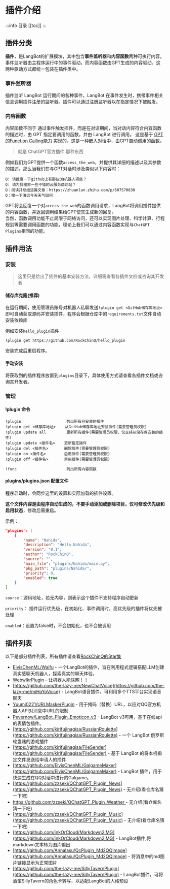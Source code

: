 # 插件介绍

:::info 目录
[[toc]]
:::

## 插件分类

**插件**，是LangBot的扩展模块，其中包含**事件监听器**和**内容函数**两种可执行内容。事件监听器由主程序运行中的事件驱动，而内容函数由GPT生成的内容驱动。这两种驱动方式都统一包装在插件类中。

### 事件监听器

插件监听 LangBot 运行期间的各种事件，LangBot 在事件发生时，携带事件相关信息调用插件注册的监听器。插件可以通过注册监听器以在指定情况下被触发。

### 内容函数

内容函数不同于 通过事件触发插件，而是在对话期间，当对话内容符合内容函数的描述时，由 GPT 指定要调用的函数，并由 LangBot 进行调用。
这是基于 [GPT的Function Calling能力](https://platform.openai.com/docs/guides/gpt/function-calling) 实现的，这是一种嵌入对话中，由GPT自动调用的函数。

> 就是 ChatGPT官方插件 那种东西

例如我们为GPT提供一个函数`access_the_web`，并提供其详细的描述以及其参数的描述，那么当我们在与GPT对话时涉及类似以下内容时：

```
Q: 请搜索一下github上有那些QQ机器人项目？
Q: 请为我搜索一些不错的云服务商网站？
Q：阅读并总结这篇文章：https://zhuanlan.zhihu.com/p/607570830
Q：搜一下清远今天天气如何
```

GPT将会回复一个对`access_the_web`的函数调用请求，LangBot将调用插件提供的内容函数，并返回调用结果给GPT使其生成新的回复。  
当然，函数调用功能不止局限于网络访问，还可以实现图片处理、科学计算、行程规划等需要调用函数的功能，理论上我们可以通过内容函数实现与`ChatGPT Plugins`相同的功能。

## 插件用法

### 安装

> 这里只是给出了插件的基本安装方法，详细需查看各插件文档或咨询其开发者

#### 储存库克隆(推荐)

在运行期间，使用管理员账号对机器人私聊发送`!plugin get <GitHub储存库地址>`即可自动获取源码并安装插件，程序会根据仓库中的`requirements.txt`文件自动安装依赖库  

例如安装`hello_plugin`插件
```
!plugin get https://github.com/RockChinQ/hello_plugin
```

安装完成后重启程序。

#### 手动安装

将获取到的插件程序放置到`plugins`目录下，具体使用方式请查看各插件文档或咨询其开发者。

### 管理

#### !plugin 命令

```
!plugin                    列出所有已安装的插件
!plugin get <储存库地址>    从GitHub储存库地址安装插件(需要管理员权限)
!plugin update all         更新所有插件(需要管理员权限，仅支持从储存库安装的插件)
!plugin update <插件名>    更新指定插件
!plugin del <插件名>       删除插件(需要管理员权限)
!plugin on <插件名>        启用插件(需要管理员权限)
!plugin off <插件名>       禁用插件(需要管理员权限)

!func                      列出所有内容函数
```

#### plugins/plugins.json 配置文件

程序启动时，会同步这里的设置和实际加载的插件设置。

**这个文件内容是由程序自动生成的，不要手动添加或删除项目，仅可修改优先级和启用状态**，修改后需重启。

示例：

```json
"plugins": [
    {
        "name": "Nahida",
        "description": "Hello Nahida",
        "version": "0.1",
        "author": "RockChinQ",
        "source": "",   
        "main_file": "plugins/Nahida/main.py",
        "pkg_path": "plugins/Nahida/",
        "priority": 0,  
        "enabled": true   
    }
]
```

`source`：源码地址，若无内容，则表示这个插件不支持程序自动更新

`priority`： 插件运行优先级，在初始化、事件调用时，高优先级的插件将优先被处理

`enabled`：设置为false时，不会初始化，也不会被调用

## 插件列表

以下是部分插件列表，所有插件请查看[RockChinQ的Star集](https://github.com/stars/RockChinQ/lists/qchatgpt-%E6%8F%92%E4%BB%B6)

- [ElvisChenML/Waifu](https://github.com/ElvisChenML/Waifu) - 一个LangBot的插件，旨在利用程式逻辑搭配LLM创建真实感聊天机器人，探索真实的聊天体验。
- [WebwlkrPlugin](https://github.com/RockChinQ/WebwlkrPlugin) - 让机器人能联网！！
- [https://github.com/the-lazy-me/NewChatVoice](https://github.com/the-lazy-me/miHoYoVoice) - LangBot语音插件，可利用多个TTS平台实现语音聊天
- [Yuumi0221/URLMaskerPlugin](https://github.com/Yuumi0221/URLMaskerPlugin) - 用于掩码（替换）URL，以应对QQ官方机器人API对消息中URL的限制
- [Pevernow/LangBot_Plugin_Emoticon_v3](https://github.com/Pevernow/QChatGPT_Plugin_Emoticon_v3) - LangBot v3可用，基于在线api的表情包插件。
- [https://github.com/kirifujinagisa/RussianRoulette](https://github.com/kirifujinagisa/RussianRoulette) - 一个 LangBot 俄罗斯轮盘赌的游戏插件
-  [https://github.com/kirifujinagisa/FileSender](https://github.com/kirifujinagisa/FileSender) - 基于 LangBot 的将本机指定文件发送给申请人的插件
- [https://github.com/ElvisChenML/GalgameMaker](https://github.com/ElvisChenML/GalgameMaker) - LangBot 插件，用于快速生成在QQ对话中进行的Galgame。
- [https://github.com/zzseki/QChatGPT_Plugin_News](https://github.com/zzseki/QChatGPT_Plugin_News) - 无介绍(看仓库名猜一下吧)
- [https://github.com/zzseki/QChatGPT_Plugin_Weather ](https://github.com/zzseki/QChatGPT_Plugin_Weather)- 无介绍(看仓库名猜一下吧)
- [https://github.com/zzseki/QChatGPT_Plugin_Music](https://github.com/zzseki/QChatGPT_Plugin_Music) - 无介绍(看仓库名猜一下吧)
- [https://github.com/inkOrCloud/Markdown2IMG](https://github.com/inkOrCloud/Markdown2IMG) - LangBot插件,将markdown文本转为图片输出
- [https://github.com/Annalasu/QcPlugin_Md2QQImage](https://github.com/Annalasu/QcPlugin_Md2QQImage) - 将消息中的md图片链接显示为正常图片
- [https://github.com/the-lazy-me/SillyTavernPlugin](https://github.com/the-lazy-me/SillyTavernPlugin) - LangBot插件，可将酒馆SillyTavern的角色卡转写，以适配LangBot的人格预设